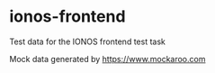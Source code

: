 # ionos-frontend
Test data for the IONOS frontend test task

Mock data generated by https://www.mockaroo.com
